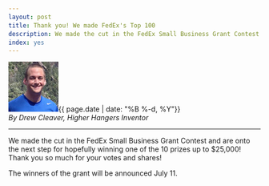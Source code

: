 ```yaml
---
layout: post
title: Thank you! We made FedEx's Top 100
description: We made the cut in the FedEx Small Business Grant Contest and are onto the next step for hopefully winning one of the 10 prizes up to $25,000!
index: yes
---
```


<img src="img/media_kit/drew_cleaver_headshot/drew_cleaver_headshot_03_100x100.jpg" class="img-responsive img-circle pull-right" alt="Drew Cleaver Headshot">{{ page.date | date: "%B %-d, %Y"}}<br /><em>By Drew Cleaver, Higher Hangers Inventor</em><br />

---

We made the cut in the FedEx Small Business Grant Contest and are onto the next step for hopefully winning one of the 10 prizes up to $25,000! Thank you so much for your votes and shares!

The winners of the grant will be announced July 11.